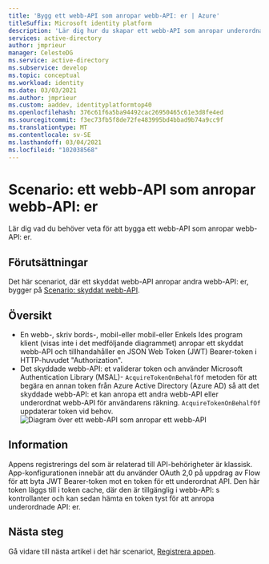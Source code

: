 ```yaml
---
title: 'Bygg ett webb-API som anropar webb-API: er | Azure'
titleSuffix: Microsoft identity platform
description: 'Lär dig hur du skapar ett webb-API som anropar underordnade webb-API: er (översikt).'
services: active-directory
author: jmprieur
manager: CelesteDG
ms.service: active-directory
ms.subservice: develop
ms.topic: conceptual
ms.workload: identity
ms.date: 03/03/2021
ms.author: jmprieur
ms.custom: aaddev, identityplatformtop40
ms.openlocfilehash: 376c61f6a5ba94492cac26950465c61e3d8fe4ed
ms.sourcegitcommit: f3ec73fb5f8de72fe483995bd4bbad9b74a9cc9f
ms.translationtype: MT
ms.contentlocale: sv-SE
ms.lasthandoff: 03/04/2021
ms.locfileid: "102038568"
---
```

# <a name="scenario-a-web-api-that-calls-web-apis"></a>Scenario: ett webb-API som anropar webb-API: er

Lär dig vad du behöver veta för att bygga ett webb-API som anropar webb-API: er.

## <a name="prerequisites"></a>Förutsättningar

Det här scenariot, där ett skyddat webb-API anropar andra webb-API: er, bygger på [Scenario: skyddat webb-API](scenario-protected-web-api-overview.md).

## <a name="overview"></a>Översikt

- En webb-, skriv bords-, mobil-eller mobil-eller Enkels Ides program klient (visas inte i det medföljande diagrammet) anropar ett skyddat webb-API och tillhandahåller en JSON Web Token (JWT) Bearer-token i HTTP-huvudet "Authorization".
- Det skyddade webb-API: et validerar token och använder Microsoft Authentication Library (MSAL)- `AcquireTokenOnBehalfOf` metoden för att begära en annan token från Azure Active Directory (Azure AD) så att det skyddade webb-API: et kan anropa ett andra webb-API eller underordnat webb-API för användarens räkning. `AcquireTokenOnBehalfOf` uppdaterar token vid behov.
![Diagram över ett webb-API som anropar ett webb-API](media/scenarios/web-api.svg)

## <a name="specifics"></a>Information

Appens registrerings del som är relaterad till API-behörigheter är klassisk. App-konfigurationen innebär att du använder OAuth 2,0 på uppdrag av Flow för att byta JWT Bearer-token mot en token för ett underordnat API. Den här token läggs till i token cache, där den är tillgänglig i webb-API: s kontrollanter och kan sedan hämta en token tyst för att anropa underordnade API: er.

## <a name="next-steps"></a>Nästa steg

Gå vidare till nästa artikel i det här scenariot, [Registrera appen](scenario-web-api-call-api-app-registration.md).
